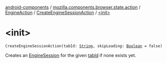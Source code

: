 [android-components](../../../index.md) / [mozilla.components.browser.state.action](../../index.md) / [EngineAction](../index.md) / [CreateEngineSessionAction](index.md) / [&lt;init&gt;](./-init-.md)

# &lt;init&gt;

`CreateEngineSessionAction(tabId: `[`String`](https://kotlinlang.org/api/latest/jvm/stdlib/kotlin/-string/index.html)`, skipLoading: `[`Boolean`](https://kotlinlang.org/api/latest/jvm/stdlib/kotlin/-boolean/index.html)` = false)`

Creates an [EngineSession](../../../mozilla.components.concept.engine/-engine-session/index.md) for the given [tabId](tab-id.md) if none exists yet.

